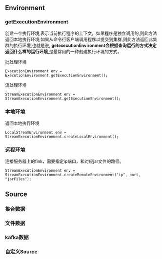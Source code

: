 ## Environment



### getExecutionEnvironment

创建一个执行环境,表示当前执行程序的上下文。如果程序是独立调用的,则此方法返回本地执行环境;如果从命令行客户端调用程序以提交到集群,则此方法返回此集群的执行环境,也就是说, **getexecutionEnvironment会根据查询运行的方式决定返回什么样的运行环境**,是最常用的一种创建执行环境的方式。



批处理环境

```
ExecutionEnvironment env = ExecutionEnvironment.getExecutionEnvironment();
```



流处理环境

```
StreamExecutionEnvironment env = StreamExecutionEnvironment.getExecutionEnvironment();
```



### 本地环境

返回本地执行环境

```
LocalStreamEnvironment env = StreamExecutionEnvironment.createLocalEnvironment();
```



### 远程环境

连接服务器上的fink，需要指定ip端口，和对应jar文件的路径。

```
StreamExecutionEnvironment env = StreamExecutionEnvironment.createRemoteEnvironment("ip", port, "jarFiles");
```



## Source



### 集合数据



### 文件数据



### kafka数据



### 自定义Source





